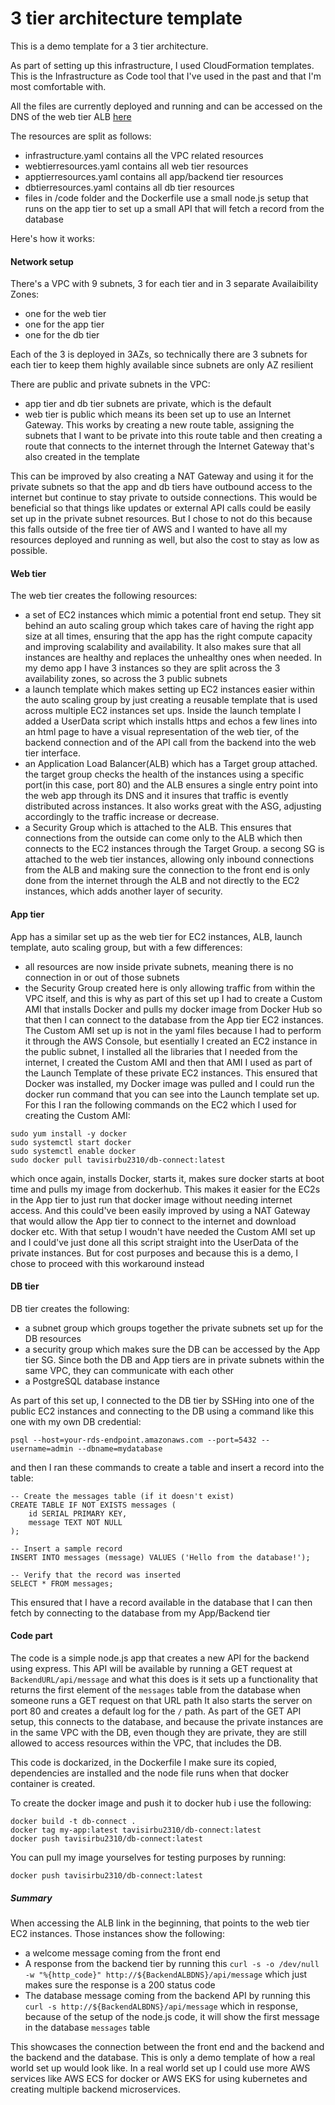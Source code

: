 # 3 tier architecture template
This is a demo template for a 3 tier architecture.

As part of setting up this infrastructure, I used CloudFormation templates. This is the Infrastructure as Code tool that I've used in the past and that I'm most comfortable with.

All the files are currently deployed and running and can be accessed on the DNS of the web tier ALB [here](http://production-webalb-1634631816.eu-west-3.elb.amazonaws.com/)

The resources are split as follows:
- infrastructure.yaml contains all the VPC related resources
- webtierresources.yaml contains all web tier resources
- apptierresources.yaml contains all app/backend tier resources
- dbtierresources.yaml contains all db tier resources
- files in /code folder and the Dockerfile use a small node.js setup that runs on the app tier to set up a small API that will fetch a record from the database


Here's how it works:

#### Network setup

There's a VPC with 9 subnets, 3 for each tier and in 3 separate Availaibility Zones:
- one for the web tier
- one for the app tier
- one for the db tier

Each of the 3 is deployed in 3AZs, so technically there are 3 subnets for each tier to keep them highly available since subnets are only AZ resilient

There are public and private subnets in the VPC:
- app tier and db tier subnets are private, which is the default
- web tier is public which means its been set up to use an Internet Gateway. This works by creating a new route table, assigning the subnets that I want to be private into this route table and then creating a route that connects to the internet through the Internet Gateway that's also created in the template

This can be improved by also creating a NAT Gateway and using it for the private subnets so that the app and db tiers have outbound access to the internet but continue to stay private to outside connections. This would be beneficial so that things like updates or external API calls could be easily set up in the private subnet resources. But I chose to not do this because this falls outside of the free tier of AWS and I wanted to have all my resources deployed and running as well, but also the cost to stay as low as possible.

#### Web tier

The web tier creates the following resources:
- a set of EC2 instances which mimic a potential front end setup. They sit behind an auto scaling group which takes care of having the right app size at all times, ensuring that the app has the right compute capacity and improving scalability and availability. It also makes sure that all instances are healthy and replaces the unhealthy ones when needed. In my demo app I have 3 instances so they are split across the 3 availability zones, so across the 3 public subnets
- a launch template which makes setting up EC2 instances easier within the auto scaling group by just creating a reusable template that is used across multiple EC2 instances set ups. Inside the launch template I added a UserData script which installs https and echos a few lines into an html page to have a visual representation of the web tier, of the backend connection and of the API call from the backend into the web tier interface.
- an Application Load Balancer(ALB) which has a Target group attached. the target group checks the health of the instances using a specific port(in this case, port 80) and the ALB ensures a single entry point into the web app through its DNS and it insures that traffic is evently distributed across instances. It also works great with the ASG, adjusting accordingly to the traffic increase or decrease.
- a Security Group which is attached to the ALB. This ensures that connections from the outside can come only to the ALB which then connects to the EC2 instances through the Target Group. a secong SG is attached to the web tier instances, allowing only inbound connections from the ALB and making sure the connection to the front end is only done from the internet through the ALB and not directly to the EC2 instances, which adds another layer of security.

#### App tier

App has a similar set up as the web tier for EC2 instances, ALB, launch template, auto scaling group, but with a few differences:
- all resources are now inside private subnets, meaning there is no connection in or out of those subnets
- the Security Group created here is only allowing traffic from within the VPC itself, and this is why as part of this set up I had to create a Custom AMI that installs Docker and pulls my docker image from Docker Hub so that then I can connect to the database from the App tier EC2 instances. The Custom AMI set up is not in the yaml files because I had to perform it through the AWS Console, but esentially I created an EC2 instance in the public subnet, I installed all the libraries that I needed from the internet, I created the Custom AMI and then that AMI I used as part of the Launch Template of these private EC2 instances. This ensured that Docker was installed, my Docker image was pulled and I could run the docker run command that you can see into the Launch template set up. For this I ran the following commands on the EC2 which I used for creating the Custom AMI:

```
sudo yum install -y docker
sudo systemctl start docker
sudo systemctl enable docker
sudo docker pull tavisirbu2310/db-connect:latest
```

which once again, installs Docker, starts it, makes sure docker starts at boot time and pulls my image from dockerhub. This makes it easier for the EC2s in the App tier to just run that docker image without needing internet access. And this could've been easily improved by using a NAT Gateway that would allow the App tier to connect to the internet and download docker etc. With that setup I woudn't have needed the Custom AMI set up and I could've just done all this script straight into the UserData of the private instances. But for cost purposes and because this is a demo, I chose to proceed with this workaround instead

#### DB tier

DB tier creates the following:
- a subnet group which groups together the private subnets set up for the DB resources
- a security group which makes sure the DB can be accessed by the App tier SG. Since both the DB and App tiers are in private subnets within the same VPC, they can communicate with each other
- a PostgreSQL database instance

As part of this set up, I connected to the DB tier by SSHing into one of the public EC2 instances and connecting to the DB using a command like this one with my own DB credential:

```psql --host=your-rds-endpoint.amazonaws.com --port=5432 --username=admin --dbname=mydatabase```

and then I ran these commands to create a table and insert a record into the table:

```
-- Create the messages table (if it doesn't exist)
CREATE TABLE IF NOT EXISTS messages (
    id SERIAL PRIMARY KEY,
    message TEXT NOT NULL
);

-- Insert a sample record
INSERT INTO messages (message) VALUES ('Hello from the database!');

-- Verify that the record was inserted
SELECT * FROM messages;
```

This ensured that I have a record available in the database that I can then fetch by connecting to the database from my App/Backend tier


#### Code part

The code is a simple node.js app that creates a new API for the backend using express. This API will be available by running a GET request at `BackendURL/api/message` and what this does is it sets up a functionality that returns the first element of the `messages` table from the database when someone runs a GET request on that URL path
It also starts the server on port 80 and creates a default log for the `/` path. As part of the GET API setup, this connects to the database, and because the private instances are in the same VPC with the DB, even though they are private, they are still allowed to access resources within the VPC, that includes the DB.

This code is dockarized, in the Dockerfile I make sure its copied, dependencies are installed and the node file runs when that docker container is created.

To create the docker image and push it to docker hub i use the following:

```
docker build -t db-connect .
docker tag my-app:latest tavisirbu2310/db-connect:latest
docker push tavisirbu2310/db-connect:latest
```

You can pull my image yourselves for testing purposes by running:

`docker push tavisirbu2310/db-connect:latest`



##### Summary

When accessing the ALB link in the beginning, that points to the web tier EC2 instances. Those instances show the following:
- a welcome message coming from the front end
- A response from the backend tier by running this `curl -s -o /dev/null -w "%{http_code}" http://${BackendALBDNS}/api/message` which just makes sure the response is a 200 status code
- The database message coming from the backend API by running this `curl -s http://${BackendALBDNS}/api/message` which in response, because of the setup of the node.js code, it will show the first message in the database `messages` table

This showcases the connection between the front end and the backend and the backend and the database. This is only a demo template of how a real world set up would look like. In a real world set up I could use more AWS services like AWS ECS for docker or AWS EKS for using kubernetes and creating multiple backend microservices.
